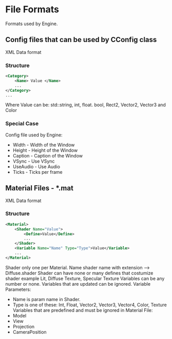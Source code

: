 # File Formats
Formats used by Engine.

## Config files that can be used by CConfig class
XML Data format
### Structure
```xml
<Category>
    <Name> Value </Name>
    ...
</Category>
...
```
Where Value can be: std::string, int, float. bool, Rect2, Vector2, Vector3 and Color
### Special Case
Config file used by Engine:
* Width - Width of the Window
* Height - Height of the Window
* Caption - Caption of the Window
* VSync - Use VSync
* UseAudio - Use Audio
* Ticks - Ticks per frame

## Material Files - *.mat
XML Data format
### Structure
```xml
<Material>
	<Shader Name="Value">
		<Define>Value</Define>
		...
	</Shader>
	<Variable Name="Name" Type="Type">Value</Variable>
	...
</Material>
```
Shader only one per Material.
Name shader name with extension --> Diffuse.shader
Shader can have none or many defines that costumize shader example Lit, Diffuse Texture, Specular Texture 
Variables can be any number or none. Variables that are updated can be ignored.
Variable Parameters:
* Name is param name in Shader.
* Type is one of these: Int, Float, Vector2, Vector3, Vector4, Color, Texture
Variables that are predefined and must be ignored in Material File:
* Model
* View
* Projection
* CameraPosition
